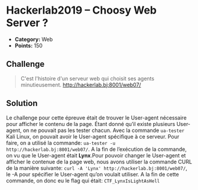 # Hackerlab2019 – Choosy Web Server ?

* **Category:** Web
* **Points:** 150

## Challenge

> C'est l'histoire d'un serveur web qui choisit ses agents minutieusement. 
>http://hackerlab.bj:8001/web07/

## Solution
Le challenge pour cette épreuve était de trouver le User-agent nécessaire pour afficher le contenu de la page. Étant donné qu’il existe plusieurs User-agent, on ne pouvait pas les tester chacun.
Avec la commande `ua-tester` Kali Linux, on pouvait avoir le User-agent spécifique à ce serveur.
Pour faire, on a utilisé la commande:
`ua-tester -u http://hackerlab.bj:8001/web07/`. 
A la fin de l’exécution de la commande, on vu que le User-agent était **Lynx**.Pour pouvoir changer le User-agent et afficher le contenue de la page web, nous avons utiliser la commande CURL de la manière suivante:
`curl -A 'Lynx' http://hackerlab.bj:8001/web07/`, le -A pour spécifier le User-agent qu’on voulait utiliser.
A la fin de cette commande, on donc eu le flag qui était: ```CTF_LynxIsLightAsHell```

